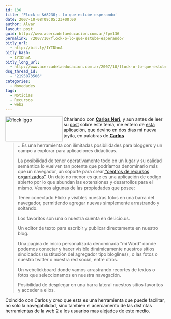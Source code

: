 ```yaml
---
id: 136
title: 'Flock o &#8230;. lo que estube esperando'
date: 2007-10-08T09:05:23+00:00
author: Alvar
layout: post
guid: http://www.acercadelaeducacion.com.ar/?p=136
permalink: /2007/10/flock-o-lo-que-estube-esperando/
bitly_url:
  - http://bit.ly/1YIDhnA
bitly_hash:
  - 1YIDhnA
bitly_long_url:
  - http://www.acercadelaeducacion.com.ar/2007/10/flock-o-lo-que-estube-esperando/
dsq_thread_id:
  - "2195873506"
categories:
  - Novedades
tags:
  - Noticias
  - Recursos
  - web2
---
```

<a href="http://www.flock.com"><img src="http://www.flock.com/start/images/start-flock-wordmark.png" alt="flock lggo" align="left" height="78" width="180" /></a>Charlando con <a href="http://www.moebius.lodigital.com.ar"><strong>Carlos Neri</strong></a>, y aun antes de leer su <a href="http://www.moebius.lodigital.com.ar/wp-trackback.php?p=825" title="post de flock">post</a> sobre este tema, me entero de <a href="http://www.flock.com">esta</a> aplicación, que devino en dos días mi nueva joyita, en palabras de <a href="http://www.moebius.lodigital.com.ar"><strong>Carlos</strong></a>
<blockquote>...Es una herramienta con ilimitadas posibilidades para bloggers y un campo a explorar para <span> </span>aplicaciones <span> </span>didácticas.

La posibilidad de tener operativamente todo en un lugar y su calidad semántica lo vuelven tan potente que podríamos denominarlo más que un navegador, un soporte para crear<a href="http://www.moebius.lodigital.com.ar/?p=150"> “centros de recursos organizados”</a>. Un dato no menor es que es una aplicación de código abierto por lo que abundan las extensiones y desarrollos para el mismo. Veamos algunas de las propiedades que posee:<span id="more-825"></span>
<p class="MsoNormal">Tener conectado Flickr y visibles nuestras fotos en una barra del navegador, permitiendo agregar nuevas simplemente arrastrando y soltando.</p>
<p class="MsoNormal">Los favoritos son una o nuestra cuenta en del.icio.us.</p>
<p class="MsoNormal">Un editor de texto para escribir y publicar directamente en nuestro blog.</p>
<p class="MsoNormal">Una pagina de inicio personalizada denominada “mi Word” donde podemos conectar y hacer visible dinámicamente nuestros sitios sindicados (sustitución del agregador tipo bloglines) , o las fotos o nuestro twitter o nuestra red social, entre otros.</p>
<p class="MsoNormal">Un webclickboard donde vamos arrastrando recortes de textos o fotos que seleccionamos en nuestra navegación.</p>
<p class="MsoNormal">Posibilidad de desplegar en una barra lateral nuestros sitios favoritos y acceder a ellos.</p>
</blockquote>
Coincido con Carlos y creo que esta es una herramienta que puede facilitar, no solo la navegabilidad, sino tambien el acercamento de las distintas herramientas de la web 2 a los usuarios mas alejados de este medio.